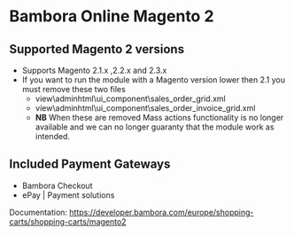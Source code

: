 # Bambora Online Magento 2

## Supported Magento 2 versions
 * Supports Magento 2.1.x ,2.2.x and 2.3.x
 * If you want to run the module with a Magento version lower then 2.1 you must remove these two files
     * view\adminhtml\ui_component\sales_order_grid.xml
     * view\adminhtml\ui_component\sales_order_invoice_grid.xml
   * **NB** When these are removed Mass actions functionality is no longer available and we can no longer guaranty that the module work as intended.
   
## Included Payment Gateways
 * Bambora Checkout
 * ePay | Payment solutions

Documentation: https://developer.bambora.com/europe/shopping-carts/shopping-carts/magento2
